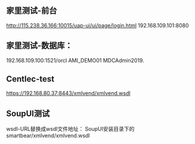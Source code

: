 ## 家里测试-前台

http://115.238.36.166:10015/uap-ui/ui/page/login.html
192.168.109.101:8080


## 家里测试-数据库：
192.168.109.100:1521/orcl
AMI_DEMO01
MDCAdmin2019.


## Centlec-test
https://192.168.80.37:8443/xmlvend/xmlvend.wsdl


## SoupUI测试
wsdl-URL替换成wsdl文件地址：
SoupUI安装目录下的smartbear/xmlvend/xmlvend.wsdl


